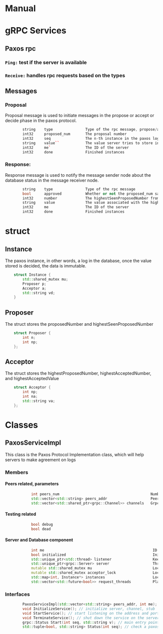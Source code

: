 Manual
======

# gRPC Services 
## Paxos rpc 
### ``Ping:`` test if the server is available
### ``Receive:`` handles rpc requests based on the types

## Messages 

### Proposal
Proposal message is used to initiate messages in the propose or accept or decide phase in the paxos protocol.
```C++
        string    type               Type of the rpc message, propose/accept/decide, depending on the status of the server
        int32     proposed_num       The proposal number
        int32     seq                The n-th instance in the paxos log
        string    value``            The value server tries to store in the log
        int32     me`                The ID of the server
        int32     done               Finished instances
```

### Response:
Response message is used to notify the message sender node about the database status in the message receiver node.
```C++
        string    type               Type of the rpc message
        bool      approved           Whether or not the proposed_num satisfies conditions 
        int32     number             The highestSeenProposedNumber from the peer server 
        string    value              The value associated with the highestSeenProposedNumber
        int32     me                 The ID of the server
        int32     done               Finished instances
```

# struct
## Instance
The paxos instance, in other words, a log in the database, once the value stored is decided, the data is immutable.
```C++
    struct Instance {
        std::shared_mutex mu;
        Proposer p;
        Acceptor a;
        std::string vd;
    }
```

## Proposer 
The struct stores the proposedNumber and highestSeenProposedNumber
```C++
    struct Proposer {
        int n;
        int np;
    };
 ```


## Acceptor
The struct stores the highestProposedNumber, highestAcceptedNumber, and highestAcceptedValue
```C++
    struct Acceptor {
        int np;
        int na;
        std::string va;
    };
```

# Classes
## PaxosServiceImpl
This class is the Paxos Protocol Implementation class, which will help servers to make agreement on logs
### Members
#### Peers related, parameters
```C++
            int peers_num                                          Number of nodes in the system 
            std::vector<std::string> peers_addr                    Peer ip address and port number
            std::vector<std::shared_ptr<grpc::Channel>> channels   Grpc channels
```

#### Testing related 
```C++
            bool debug
            bool dead
```

#### Server and Database component
```C++
            int me                                                  ID of the node
            bool initialized                                        Initiation parameter
            std::unique_ptr<std::thread> listener                   Keep-alive Server listening all the time
            std::unique_ptr<grpc::Server> server                    Thread runs the lisenting server
            mutable std::shared_mutex mu                            Lock on the operations               
            mutable std::shared_mutex acceptor_lock                 Lock on the requests
            std::map<int, Instance*> instances                      Local replication stores the decided values 
            std::vector<std::future<bool>> request_threads          Placeholder for different requests        
```


### Interfaces
```C++
        PaxosServiceImpl(std::vector<std::string> peers_addr, int me); // constructor
        void InitializeService(); // initialize server, channel, stub
        void StartService(); // start listening on the address and port
        void TerminateService(); // shut down the service on the server
        grpc::Status Start(int seq, std::string v); // main entry point for running paxos Receive service
        std::tuple<bool, std::string> Status(int seq); // check a paxos peer's decision on an instance
```
